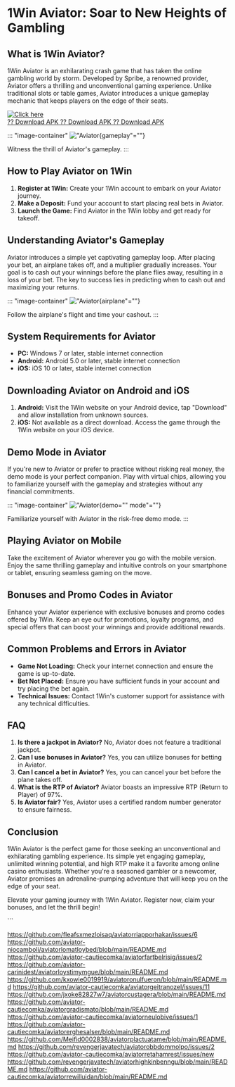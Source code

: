 # 1Win Aviator: Soar to New Heights of Gambling

## What is 1Win Aviator?

1Win Aviator is an exhilarating crash game that has taken the online
gambling world by storm. Developed by Spribe, a renowned provider,
Aviator offers a thrilling and unconventional gaming experience. Unlike
traditional slots or table games, Aviator introduces a unique gameplay
mechanic that keeps players on the edge of their seats.

[![Click
here](https://readscoops.com/wp-content/uploads/2023/03/Readscoop-aviator-1-1.jpg)](https://traff.sbs/deff)\
[?? Download APK ?? Download APK ?? Download
APK](https://traff.sbs/deff)

::: \"image-container\"
!["Aviator](\%22aviator-gameplay.png\%22){gameplay"=""}

Witness the thrill of Aviator\'s gameplay.
:::

## How to Play Aviator on 1Win

1.  **Register at 1Win:** Create your 1Win account to embark on your
    Aviator journey.
2.  **Make a Deposit:** Fund your account to start placing real bets in
    Aviator.
3.  **Launch the Game:** Find Aviator in the 1Win lobby and get ready
    for takeoff.

## Understanding Aviator\'s Gameplay

Aviator introduces a simple yet captivating gameplay loop. After placing
your bet, an airplane takes off, and a multiplier gradually increases.
Your goal is to cash out your winnings before the plane flies away,
resulting in a loss of your bet. The key to success lies in predicting
when to cash out and maximizing your returns.

::: \"image-container\"
!["Aviator](\%22aviator-airplane.png\%22){airplane"=""}

Follow the airplane\'s flight and time your cashout.
:::

## System Requirements for Aviator

-   **PC:** Windows 7 or later, stable internet connection
-   **Android:** Android 5.0 or later, stable internet connection
-   **iOS:** iOS 10 or later, stable internet connection

## Downloading Aviator on Android and iOS

1.  **Android:** Visit the 1Win website on your Android device, tap
    "Download" and allow installation from unknown sources.
2.  **iOS:** Not available as a direct download. Access the game through
    the 1Win website on your iOS device.

## Demo Mode in Aviator

If you\'re new to Aviator or prefer to practice without risking real
money, the demo mode is your perfect companion. Play with virtual chips,
allowing you to familiarize yourself with the gameplay and strategies
without any financial commitments.

::: \"image-container\"
!["Aviator](\%22aviator-demo-mode.png\%22){demo="" mode"=""}

Familiarize yourself with Aviator in the risk-free demo mode.
:::

## Playing Aviator on Mobile

Take the excitement of Aviator wherever you go with the mobile version.
Enjoy the same thrilling gameplay and intuitive controls on your
smartphone or tablet, ensuring seamless gaming on the move.

## Bonuses and Promo Codes in Aviator

Enhance your Aviator experience with exclusive bonuses and promo codes
offered by 1Win. Keep an eye out for promotions, loyalty programs, and
special offers that can boost your winnings and provide additional
rewards.

## Common Problems and Errors in Aviator

-   **Game Not Loading:** Check your internet connection and ensure the
    game is up-to-date.
-   **Bet Not Placed:** Ensure you have sufficient funds in your account
    and try placing the bet again.
-   **Technical Issues:** Contact 1Win\'s customer support for
    assistance with any technical difficulties.

## FAQ

1.  **Is there a jackpot in Aviator?** No, Aviator does not feature a
    traditional jackpot.
2.  **Can I use bonuses in Aviator?** Yes, you can utilize bonuses for
    betting in Aviator.
3.  **Can I cancel a bet in Aviator?** Yes, you can cancel your bet
    before the plane takes off.
4.  **What is the RTP of Aviator?** Aviator boasts an impressive RTP
    (Return to Player) of 97%.
5.  **Is Aviator fair?** Yes, Aviator uses a certified random number
    generator to ensure fairness.

## Conclusion

1Win Aviator is the perfect game for those seeking an unconventional and
exhilarating gambling experience. Its simple yet engaging gameplay,
unlimited winning potential, and high RTP make it a favorite among
online casino enthusiasts. Whether you\'re a seasoned gambler or a
newcomer, Aviator promises an adrenaline-pumping adventure that will
keep you on the edge of your seat.

Elevate your gaming journey with 1Win Aviator. Register now, claim your
bonuses, and let the thrill begin!

\`\`\`

https://github.com/fleafsxmezloisaq/aviatorriapporhakar/issues/6
https://github.com/aviator-niocamboli/aviatorlomatloybed/blob/main/README.md
https://github.com/aviator-cautiecomka/aviatorfartbelrisig/issues/2
https://github.com/aviator-carinidest/aviatorloystimymgue/blob/main/README.md
https://github.com/kxowie0019919/aviatoronulfueron/blob/main/README.md
https://github.com/aviator-cautiecomka/aviatorgeitranozel/issues/11
https://github.com/jxoke82827w7/aviatorcustagera/blob/main/README.md
https://github.com/aviator-cautiecomka/aviatorgradismato/blob/main/README.md
https://github.com/aviator-cautiecomka/aviatorneulobive/issues/1
https://github.com/aviator-cautiecomka/aviatorerghesalser/blob/main/README.md
https://github.com/Meifid0002838/aviatorplactuatame/blob/main/README.md
https://github.com/revengerjavatech/aviatorobbdommolpo/issues/2
https://github.com/aviator-cautiecomka/aviatorretahamrest/issues/new
https://github.com/revengerjavatech/aviatorhighkinbenngu/blob/main/README.md
https://github.com/aviator-cautiecomka/aviatorrewilluidan/blob/main/README.md
